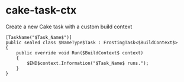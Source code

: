 ﻿---
guid: 63616b65-5a78-4ba7-ae59-e1065ee624f8
type: Live
reformat: True
shortenReferences: True
scopes: InCSharpTypeAndNamespace(minimumLanguageVersion=2.0);InCSharpTypeMember(minimumLanguageVersion=2.0);InFrostingProject
parameterOrder: Task_Name#1, NameType, BuildContext#1
NameType-expression: spacestounderstrokes(Task_Name)
---

# cake-task-ctx

Create a new Cake task with a custom build context

```
[TaskName("$Task_Name$")]
public sealed class $NameType$Task : FrostingTask<$BuildContext$>
{
    public override void Run($BuildContext$ context)
    {
        $END$context.Information("$Task_Name$ runs.");
    }
}
```
